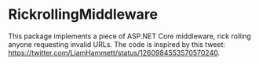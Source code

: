 # RickrollingMiddleware

This package implements a piece of ASP.NET Core middleware, rick rolling anyone requesting invalid URLs. The code is inspired by this tweet: https://twitter.com/LiamHammett/status/1260984553570570240.